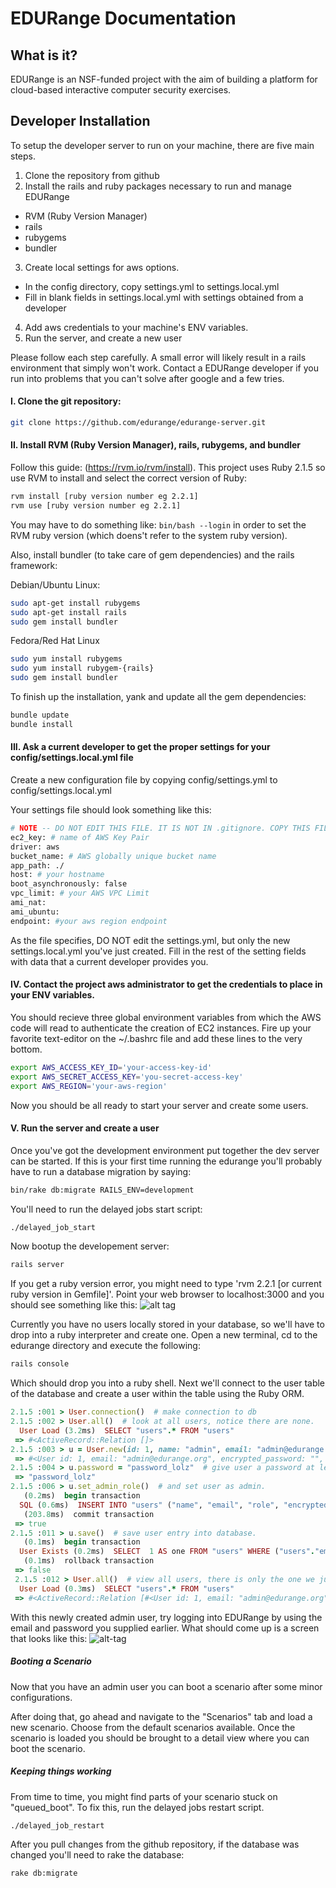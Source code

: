 # EDURange Documentation
## What is it?

EDURange is an NSF-funded project with the aim of building a platform for cloud-based interactive computer security exercises. 


## Developer Installation

To setup the developer server to run on your machine, there are five main steps.

1. Clone the repository from github
2. Install the rails and ruby packages necessary to run and manage EDURange 
  - RVM (Ruby Version Manager)
  - rails
  - rubygems
  - bundler
3. Create local settings for aws options.
  - In the config directory, copy settings.yml to settings.local.yml
  - Fill in blank fields in settings.local.yml with settings obtained from a developer
4. Add aws credentials to your machine's ENV variables.
5. Run the server, and create a new user

Please follow each step carefully. A small error will likely result in a rails environment that simply won't work. Contact a EDURange developer if you run into problems that you can't solve after google and a few tries.


####  I. Clone the git repository:
```bash
git clone https://github.com/edurange/edurange-server.git
```

####  II. Install RVM (Ruby Version Manager), rails, rubygems, and bundler

  Follow this guide: (https://rvm.io/rvm/install). This project uses Ruby 2.1.5 so use RVM to install and select the    correct   version of Ruby:
```bash
rvm install [ruby version number eg 2.2.1]
rvm use [ruby version number eg 2.2.1]
```

You may have to do something like: `bin/bash --login` in order to set the RVM ruby version (which doens't refer to the system ruby version).

Also, install bundler (to take care of gem dependencies) and the rails framework:

Debian/Ubuntu Linux:
```bash
sudo apt-get install rubygems
sudo apt-get install rails
sudo gem install bundler
```
Fedora/Red Hat Linux
```bash
sudo yum install rubygems
sudo yum install rubygem-{rails}
sudo gem install bundler
```

To finish up the installation, yank and update all the gem dependencies:
```bash
bundle update
bundle install
```

####  III. Ask a current developer to get the proper settings for your config/settings.local.yml file

Create a new configuration file by copying config/settings.yml to config/settings.local.yml

Your settings file should look something like this:
```bash
# NOTE -- DO NOT EDIT THIS FILE. IT IS NOT IN .gitignore. COPY THIS FILE TO config/settings.local.yml, AND EDIT THAT.
ec2_key: # name of AWS Key Pair
driver: aws
bucket_name: # AWS globally unique bucket name
app_path: ./
host: # your hostname
boot_asynchronously: false
vpc_limit: # your AWS VPC Limit
ami_nat:
ami_ubuntu:
endpoint: #your aws region endpoint
```

As the file specifies, DO NOT edit the settings.yml, but only the new settings.local.yml you've just created. Fill in the rest of the setting fields with data that a current developer provides you.


####  IV. Contact the project aws administrator to get the credentials to place in your ENV variables.

You should recieve three global environment variables from which the AWS code will read to authenticate the creation of EC2 instances. Fire up your favorite text-editor on the ~/.bashrc file and add these lines to the very bottom.

```bash
export AWS_ACCESS_KEY_ID='your-access-key-id'
export AWS_SECRET_ACCESS_KEY='you-secret-access-key'
export AWS_REGION='your-aws-region'
```


Now you should be all ready to start your server and create some users.

####  V. Run the server and create a user
  
Once you've got the development environment put together the dev server can be started.
If this is your first time running the edurange you'll probably have to run a database migration by saying:
```bash
bin/rake db:migrate RAILS_ENV=development
```
You'll need to run the delayed jobs start script:
```bash
./delayed_job_start
```
Now bootup the developement server:
```bash
rails server
```
If you get a ruby version error, you might need to type 'rvm 2.2.1 [or current ruby version in Gemfile]'.
Point your web browser to localhost:3000 and you should see something like this:
![alt tag](http://i.imgur.com/2HR5k9K.jpg?1)

Currently you have no users locally stored in your database, so we'll have to drop into a ruby interpreter and create one. Open a new terminal, cd to the edurange directory and execute the following:
```bash
rails console
```
Which should drop you into a ruby shell. Next we'll connect to the user table of the database and create a user within the table using the Ruby ORM.
```ruby
2.1.5 :001 > User.connection()  # make connection to db
2.1.5 :002 > User.all()  # look at all users, notice there are none.
  User Load (3.2ms)  SELECT "users".* FROM "users"
 => #<ActiveRecord::Relation []> 
2.1.5 :003 > u = User.new(id: 1, name: "admin", email: "admin@edurange.org")  # create a new user
 => #<User id: 1, email: "admin@edurange.org", encrypted_password: "", reset_password_token: nil, reset_password_sent_at: nil, remember_created_at: nil, sign_in_count: 0, current_sign_in_at: nil, last_sign_in_at: nil, current_sign_in_ip: nil, last_sign_in_ip: nil, created_at: nil, updated_at: nil, name: "admin", role: 4, organization: nil, registration_code: nil> 
2.1.5 :004 > u.password = "password_lolz"  # give user a password at least 6 characters long.
 => "password_lolz" 
2.1.5 :006 > u.set_admin_role()  # and set user as admin.
   (0.2ms)  begin transaction
  SQL (0.6ms)  INSERT INTO "users" ("name", "email", "role", "encrypted_password", "created_at", "updated_at") VALUES (?, ?, ?, ?, ?, ?)  [["name", "admin"], ["email", "admin@edurange.org"], ["role", 2], ["encrypted_password", "$2a$10$I5W7il5QqPP0OeResa0DveYH9hrnSbvzMQ5dvwqt6JVk7S5xnp3kK"], ["created_at", "2015-06-23 22:31:35.332502"], ["updated_at", "2015-06-23 22:31:35.332502"]]
   (203.8ms)  commit transaction
 => true 
2.1.5 :011 > u.save()  # save user entry into database.
   (0.1ms)  begin transaction
  User Exists (0.2ms)  SELECT  1 AS one FROM "users" WHERE ("users"."email" = 'admin@edurange.org' AND "users"."id" != 1) LIMIT 1
   (0.1ms)  rollback transaction
 => false 
 2.1.5 :012 > User.all()  # view all users, there is only the one we just created.
  User Load (0.3ms)  SELECT "users".* FROM "users"
 => #<ActiveRecord::Relation [#<User id: 1, email: "admin@edurange.org", encrypted_password: "$2a$10$I5W7il5QqPP0OeResa0DveYH9hrnSbvzMQ5dvwqt6JV...", reset_password_token: nil, reset_password_sent_at: nil, remember_created_at: nil, sign_in_count: 0, current_sign_in_at: nil, last_sign_in_at: nil, current_sign_in_ip: nil, last_sign_in_ip: nil, created_at: "2015-06-23 22:31:35", updated_at: "2015-06-23 22:31:35", name: "admin", role: 2, organization: nil, registration_code: nil>]> 

```

With this newly created admin user, try logging into EDURange by using the email and password you supplied earlier. What should come up is a screen that looks like this:
![alt-tag](http://i.imgur.com/fxaqNbc.jpg)


##### Booting a Scenario
Now that you have an admin user you can boot a scenario after some minor configurations. 

After doing that, go ahead and navigate to the "Scenarios" tab and load a new scenario. Choose from the default scenarios available. Once the scenario is loaded you should be brought to a detail view where you can boot the scenario.

##### Keeping things working
From time to time, you might find parts of your scenario stuck on "queued_boot". To fix this, run the delayed jobs
restart script.
```bash
./delayed_job_restart
```
After you pull changes from the github repository, if the database was changed you'll need to rake the database:
```bash
rake db:migrate
```
